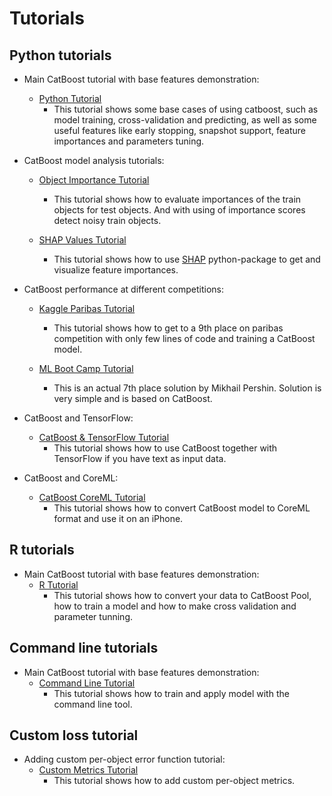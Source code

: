 # Tutorials

## Python tutorials

* Main CatBoost tutorial with base features demonstration:
    * [Python Tutorial](catboost_python_tutorial.ipynb)
        * This tutorial shows some base cases of using catboost, such as model training, cross-validation and predicting, as well as some useful features like early stopping,  snapshot support, feature importances and parameters tuning.

* CatBoost model analysis tutorials:
    * [Object Importance Tutorial](advanced_tutorials/catboost_object_importance_tutorial.ipynb)
        * This tutorial shows how to evaluate importances of the train objects for test objects. And with using of importance scores detect noisy train objects.

    * [SHAP Values Tutorial](advanced_tutorials/shap_values_tutorial.ipynb)
        * This tutorial shows how to use [SHAP](https://github.com/slundberg/shap) python-package to get and visualize feature importances.

* CatBoost performance at different competitions:
    * [Kaggle Paribas Tutorial](advanced_tutorials/kaggle_paribas.ipynb)
        * This tutorial shows how to get to a 9th place on paribas competition with only few lines of code and training a CatBoost model.

    * [ML Boot Camp Tutorial](advanced_tutorials/mlbootcamp_v_tutorial.ipynb)
        * This is an actual 7th place solution by Mikhail Pershin. Solution is very simple and is based on CatBoost.

* CatBoost and TensorFlow:
    * [CatBoost & TensorFlow Tutorial](advanced_tutorials/quora_catboost_w2v.ipynb)
        * This tutorial shows how to use CatBoost together with TensorFlow if you have text as input data.

* CatBoost and CoreML:
    * [CatBoost CoreML Tutorial](advanced_tutorials/catboost_coreml_export_tutorial.ipynb)
        * This tutorial shows how to convert CatBoost model to CoreML format and use it on an iPhone.

## R tutorials

* Main CatBoost tutorial with base features demonstration:
    * [R Tutorial](catboost_r_tutorial.ipynb)
        * This tutorial shows how to convert your data to CatBoost Pool, how to train a model and how to make cross validation and parameter tunning.

## Command line tutorials

* Main CatBoost tutorial with base features demonstration:
    * [Command Line Tutorial](catboost_cmdline_tutorial.md)
        * This tutorial shows how to train and apply model with the command line tool.

## Custom loss tutorial

* Adding custom per-object error function tutorial:
    * [Custom Metrics Tutorial](advanced_tutorials/catboost_custom_metric_tutorial.md)
        * This tutorial shows how to add custom per-object metrics.
